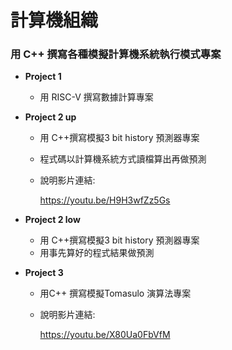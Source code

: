 # 計算機組織
### 用 C++ 撰寫各種模擬計算機系統執行模式專案
* **Project 1**  
	 * 用 RISC-V 撰寫數據計算專案
* **Project 2  up**  
	 * 用 C++撰寫模擬3 bit history 預測器專案
	 * 程式碼以計算機系統方式讀檔算出再做預測
	 * 說明影片連結:
	 
		 <https://youtu.be/H9H3wfZz5Gs>
	 
* **Project 2 low**  
	 * 用 C++撰寫模擬3 bit history 預測器專案
	 * 用事先算好的程式結果做預測
	 
* **Project 3**  
	 * 用C++ 撰寫模擬Tomasulo 演算法專案
	 * 說明影片連結:
	 
		 <https://youtu.be/X80Ua0FbVfM>
